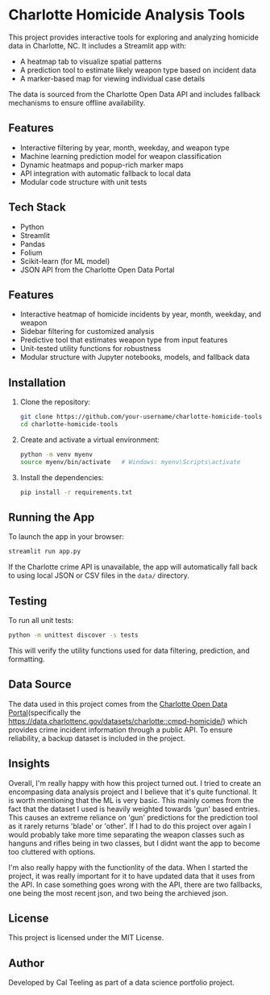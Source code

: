 # Charlotte Homicide Analysis Tools

This project provides interactive tools for exploring and analyzing homicide data in Charlotte, NC. It includes a Streamlit app with:

- A heatmap tab to visualize spatial patterns
- A prediction tool to estimate likely weapon type based on incident data
- A marker-based map for viewing individual case details

The data is sourced from the Charlotte Open Data API and includes fallback mechanisms to ensure offline availability.

## Features

- Interactive filtering by year, month, weekday, and weapon type
- Machine learning prediction model for weapon classification
- Dynamic heatmaps and popup-rich marker maps
- API integration with automatic fallback to local data
- Modular code structure with unit tests

## Tech Stack

- Python
- Streamlit
- Pandas
- Folium
- Scikit-learn (for ML model)
- JSON API from the Charlotte Open Data Portal

## Features

- Interactive heatmap of homicide incidents by year, month, weekday, and weapon
- Sidebar filtering for customized analysis
- Predictive tool that estimates weapon type from input features
- Unit-tested utility functions for robustness
- Modular structure with Jupyter notebooks, models, and fallback data

## Installation

1. Clone the repository:

   ```bash
   git clone https://github.com/your-username/charlotte-homicide-tools.git
   cd charlotte-homicide-tools
   ```

2. Create and activate a virtual environment:

   ```bash
   python -m venv myenv
   source myenv/bin/activate   # Windows: myenv\Scripts\activate
   ```

3. Install the dependencies:

   ```bash
   pip install -r requirements.txt
   ```

## Running the App

To launch the app in your browser:

```bash
streamlit run app.py
```
If the Charlotte crime API is unavailable, the app will automatically fall back to using local JSON or CSV files in the `data/` directory.

## Testing

To run all unit tests:

```bash
python -m unittest discover -s tests
```
This will verify the utility functions used for data filtering, prediction, and formatting.

## Data Source

The data used in this project comes from the [Charlotte Open Data Portal](https://data.charlottenc.gov/)(specifically the https://data.charlottenc.gov/datasets/charlotte::cmpd-homicide/) which provides crime incident information through a public API. To ensure reliability, a backup dataset is included in the project.

## Insights
Overall, I'm really happy with how this project turned out. I tried to create an encompasing data analysis project and I believe that it's quite functional. It is worth mentioning that the ML is very basic. This mainly comes from the fact that the dataset I used is heavily weighted towards 'gun' based entries. This causes an extreme reliance on 'gun' predictions for the prediction tool as it rarely returns 'blade' or 'other'. If I had to do this project over again I would probably take more time separating the weapon classes such as hanguns and rifles being in two classes, but I didnt want the app to become too cluttered with options. 

I'm also really happy with the functionlity of the data. When I started the project, it was really important for it to have updated data that it uses from the API. In case something goes wrong with the API, there are two fallbacks, one being the most recent json, and two being the archieved json.

## License

This project is licensed under the MIT License.

## Author

Developed by Cal Teeling as part of a data science portfolio project.
